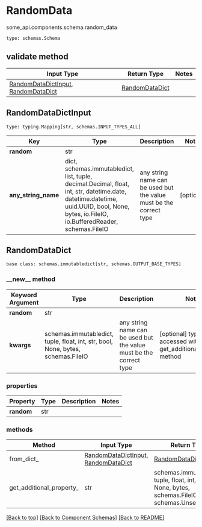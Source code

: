 # RandomData
some_api.components.schema.random_data
```
type: schemas.Schema
```

## validate method
Input Type | Return Type | Notes
------------ | ------------- | -------------
[RandomDataDictInput](#randomdatadictinput), [RandomDataDict](#randomdatadict) | [RandomDataDict](#randomdatadict) |

## RandomDataDictInput
```
type: typing.Mapping[str, schemas.INPUT_TYPES_ALL]
```
Key | Type |  Description | Notes
------------ | ------------- | ------------- | -------------
**random** | str |  |
**any_string_name** | dict, schemas.immutabledict, list, tuple, decimal.Decimal, float, int, str, datetime.date, datetime.datetime, uuid.UUID, bool, None, bytes, io.FileIO, io.BufferedReader, schemas.FileIO | any string name can be used but the value must be the correct type | [optional]

## RandomDataDict
```
base class: schemas.immutabledict[str, schemas.OUTPUT_BASE_TYPES]
```
### &lowbar;&lowbar;new&lowbar;&lowbar; method
Keyword Argument | Type | Description | Notes
---------------- | ---- | ----------- | -----
**random** | str |  |
**kwargs** | schemas.immutabledict, tuple, float, int, str, bool, None, bytes, schemas.FileIO | any string name can be used but the value must be the correct type | [optional] typed value is accessed with the get_additional_property_ method

### properties
Property | Type | Description | Notes
-------- | ---- | ----------- | -----
**random** | str |  |

### methods
Method | Input Type | Return Type | Notes
------ | ---------- | ----------- | ------
from_dict_ | [RandomDataDictInput](#randomdatadictinput), [RandomDataDict](#randomdatadict) | [RandomDataDict](#randomdatadict) | a constructor
get_additional_property_ | str | schemas.immutabledict, tuple, float, int, str, bool, None, bytes, schemas.FileIO, schemas.Unset }} | provides type safety for additional properties

[[Back to top]](#top) [[Back to Component Schemas]](../../../README.md#Component-Schemas) [[Back to README]](../../../README.md)
